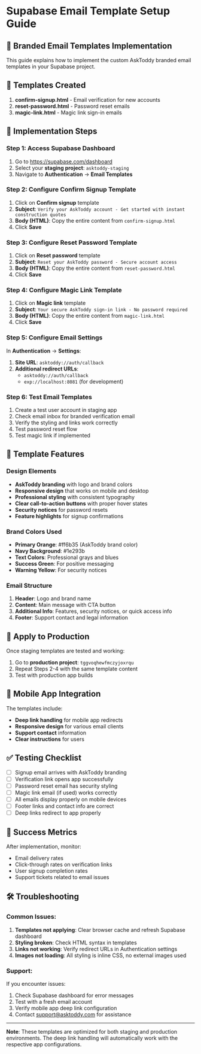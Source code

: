# Supabase Email Template Setup Guide

## 📧 Branded Email Templates Implementation

This guide explains how to implement the custom AskToddy branded email templates in your Supabase project.

## 🎯 Templates Created

1. **confirm-signup.html** - Email verification for new accounts
2. **reset-password.html** - Password reset emails  
3. **magic-link.html** - Magic link sign-in emails

## 🚀 Implementation Steps

### Step 1: Access Supabase Dashboard

1. Go to https://supabase.com/dashboard
2. Select your **staging project**: `asktoddy-staging`
3. Navigate to **Authentication** → **Email Templates**

### Step 2: Configure Confirm Signup Template

1. Click on **Confirm signup** template
2. **Subject**: `Verify your AskToddy account - Get started with instant construction quotes`
3. **Body (HTML)**: Copy the entire content from `confirm-signup.html`
4. Click **Save**

### Step 3: Configure Reset Password Template

1. Click on **Reset password** template  
2. **Subject**: `Reset your AskToddy password - Secure account access`
3. **Body (HTML)**: Copy the entire content from `reset-password.html`
4. Click **Save**

### Step 4: Configure Magic Link Template

1. Click on **Magic link** template
2. **Subject**: `Your secure AskToddy sign-in link - No password required`
3. **Body (HTML)**: Copy the entire content from `magic-link.html`
4. Click **Save**

### Step 5: Configure Email Settings

In **Authentication** → **Settings**:

1. **Site URL**: `asktoddy://auth/callback`
2. **Additional redirect URLs**: 
   - `asktoddy://auth/callback`
   - `exp://localhost:8081` (for development)

### Step 6: Test Email Templates

1. Create a test user account in staging app
2. Check email inbox for branded verification email
3. Verify the styling and links work correctly
4. Test password reset flow
5. Test magic link if implemented

## 🎨 Template Features

### Design Elements
- **AskToddy branding** with logo and brand colors
- **Responsive design** that works on mobile and desktop
- **Professional styling** with consistent typography
- **Clear call-to-action buttons** with proper hover states
- **Security notices** for password resets
- **Feature highlights** for signup confirmations

### Brand Colors Used
- **Primary Orange**: #ff6b35 (AskToddy brand color)
- **Navy Background**: #1e293b
- **Text Colors**: Professional grays and blues
- **Success Green**: For positive messaging
- **Warning Yellow**: For security notices

### Email Structure
1. **Header**: Logo and brand name
2. **Content**: Main message with CTA button
3. **Additional Info**: Features, security notices, or quick access info
4. **Footer**: Support contact and legal information

## 🔄 Apply to Production

Once staging templates are tested and working:

1. Go to **production project**: `tggvoqhewfmczyjoxrqu`
2. Repeat Steps 2-4 with the same template content
3. Test with production app builds

## 📱 Mobile App Integration

The templates include:
- **Deep link handling** for mobile app redirects
- **Responsive design** for various email clients
- **Support contact** information
- **Clear instructions** for users

## ✅ Testing Checklist

- [ ] Signup email arrives with AskToddy branding
- [ ] Verification link opens app successfully  
- [ ] Password reset email has security styling
- [ ] Magic link email (if used) works correctly
- [ ] All emails display properly on mobile devices
- [ ] Footer links and contact info are correct
- [ ] Deep links redirect to app properly

## 🎯 Success Metrics

After implementation, monitor:
- Email delivery rates
- Click-through rates on verification links
- User signup completion rates
- Support tickets related to email issues

## 🛠 Troubleshooting

### Common Issues:
1. **Templates not applying**: Clear browser cache and refresh Supabase dashboard
2. **Styling broken**: Check HTML syntax in templates
3. **Links not working**: Verify redirect URLs in Authentication settings
4. **Images not loading**: All styling is inline CSS, no external images used

### Support:
If you encounter issues:
1. Check Supabase dashboard for error messages
2. Test with a fresh email account
3. Verify mobile app deep link configuration
4. Contact support@asktoddy.com for assistance

---

**Note**: These templates are optimized for both staging and production environments. The deep link handling will automatically work with the respective app configurations.